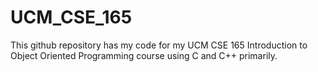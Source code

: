# UCM_CSE_165
This github repository has my code for my UCM CSE 165 Introduction to Object Oriented Programming course using C and C++ primarily.

